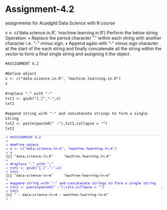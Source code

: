# Assignment-4.2
assignments for Acadgild Data Science with R course

x <- c(‘data.science.in.R’, ‘machine.learning.in.R’)
Perform the below string Operation:
• Replace the period character "." within each string with another character i.e. "-" minus sign.
• Append again with “-“ minus sign character at the start of the each string and finally concatenate all the
string within the vector to form a final single string and assigning it the object.

    #ASSIGNMENT 4.2

    #Define object
    x <- c("data.science.in.R", "machine.learning.in.R")
    x

    #replace "." with "-"
    txt1 <- gsub("[.]","-",x)
    txt1

    #append string with "-" and concatenate strings to form a single string
    txt2 <- paste(paste0(" -"),txt1,collapse = "")
    txt2
    
 ![](assignment%204.2.PNG)
